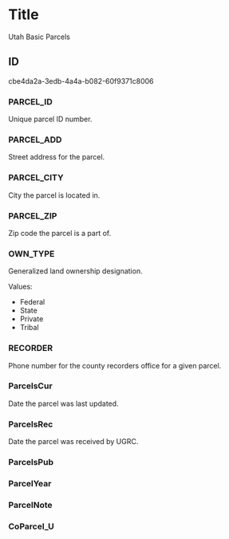 # Title

Utah Basic Parcels

## ID

cbe4da2a-3edb-4a4a-b082-60f9371c8006

### PARCEL_ID

Unique parcel ID number.

### PARCEL_ADD

Street address for the parcel.

### PARCEL_CITY

City the parcel is located in.

### PARCEL_ZIP

Zip code the parcel is a part of.

### OWN_TYPE

Generalized land ownership designation.

Values:

- Federal
- State
- Private
- Tribal

### RECORDER

Phone number for the county recorders office for a given parcel.

### ParcelsCur

Date the parcel was last updated.

### ParcelsRec

Date the parcel was received by UGRC.

### ParcelsPub

<!--- No definition for this field. -->

### ParcelYear

<!--- No definition for this field. -->

### ParcelNote

<!--- No definition for this field. -->

### CoParcel_U

<!--- No definition for this field. -->
